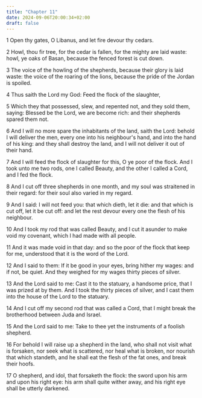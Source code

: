 ```yaml
---
title: "Chapter 11"
date: 2024-09-06T20:00:34+02:00
draft: false
---
```



1 Open thy gates, O Libanus, and let fire devour thy cedars.

2 Howl, thou fir tree, for the cedar is fallen, for the mighty are laid waste: howl, ye oaks of Basan, because the fenced forest is cut down.

3 The voice of the howling of the shepherds, because their glory is laid waste: the voice of the roaring of the lions, because the pride of the Jordan is spoiled.

4 Thus saith the Lord my God: Feed the flock of the slaughter,

5 Which they that possessed, slew, and repented not, and they sold them, saying: Blessed be the Lord, we are become rich: and their shepherds spared them not.

6 And I will no more spare the inhabitants of the land, saith the Lord: behold I will deliver the men, every one into his neighbour's hand, and into the hand of his king: and they shall destroy the land, and I will not deliver it out of their hand.

7 And I will feed the flock of slaughter for this, O ye poor of the flock. And I took unto me two rods, one I called Beauty, and the other I called a Cord, and I fed the flock.

8 And I cut off three shepherds in one month, and my soul was straitened in their regard: for their soul also varied in my regard.

9 And I said: I will not feed you: that which dieth, let it die: and that which is cut off, let it be cut off: and let the rest devour every one the flesh of his neighbour.

10 And I took my rod that was called Beauty, and I cut it asunder to make void my covenant, which I had made with all people.

11 And it was made void in that day: and so the poor of the flock that keep for me, understood that it is the word of the Lord.

12 And I said to them: If it be good in your eyes, bring hither my wages: and if not, be quiet. And they weighed for my wages thirty pieces of silver.

13 And the Lord said to me: Cast it to the statuary, a handsome price, that I was prized at by them. And I took the thirty pieces of silver, and I cast them into the house of the Lord to the statuary.

14 And I cut off my second rod that was called a Cord, that I might break the brotherhood between Juda and Israel.

15 And the Lord said to me: Take to thee yet the instruments of a foolish shepherd.

16 For behold I will raise up a shepherd in the land, who shall not visit what is forsaken, nor seek what is scattered, nor heal what is broken, nor nourish that which standeth, and he shall eat the flesh of the fat ones, and break their hoofs.

17 O shepherd, and idol, that forsaketh the flock: the sword upon his arm and upon his right eye: his arm shall quite wither away, and his right eye shall be utterly darkened.


